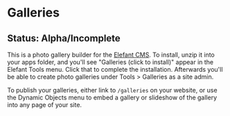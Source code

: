# Galleries

## Status: Alpha/Incomplete

This is a photo gallery builder for the [Elefant CMS](http://github.com/jbroadway/elefant).
To install, unzip it into your apps folder, and you'll see
"Galleries (click to install)" appear in the Elefant Tools
menu. Click that to complete the installation. Afterwards
you'll be able to create photo galleries under Tools > Galleries
as a site admin.

To publish your galleries, either link to `/galleries` on your
website, or use the Dynamic Objects menu to embed a gallery or
slideshow of the gallery into any page of your site.
